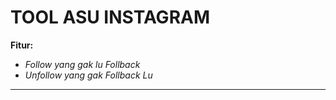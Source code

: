 # TOOL ASU INSTAGRAM

**Fitur:**
- *Follow yang gak lu Follback*
- *Unfollow yang gak Follback Lu*
---------------------
